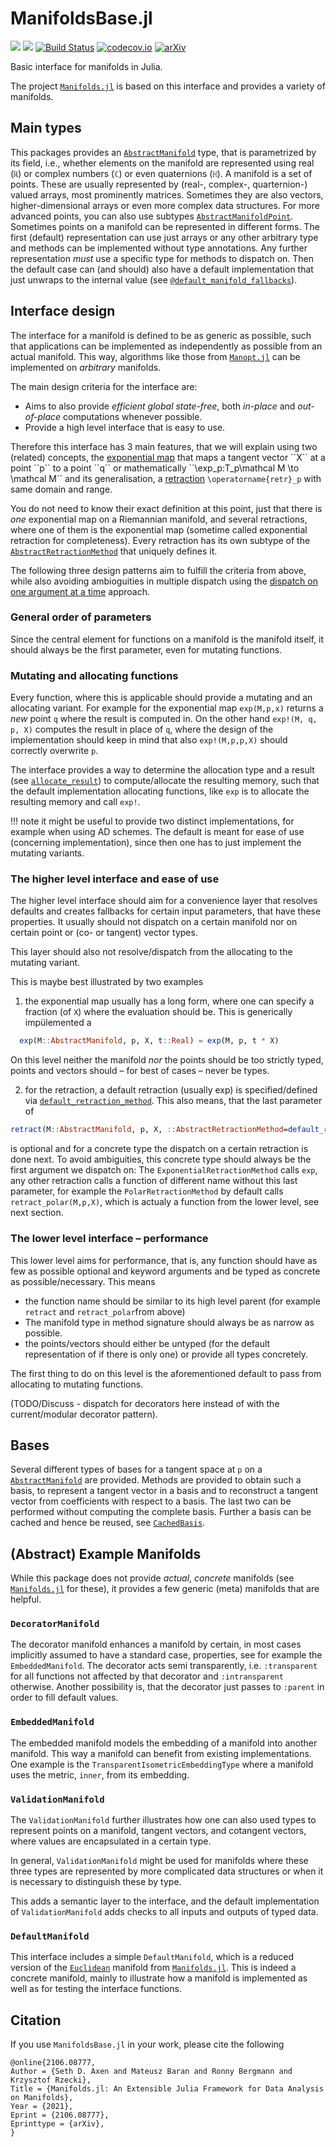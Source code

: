 # ManifoldsBase.jl
[![](https://img.shields.io/badge/docs-stable-blue.svg)](https://juliamanifolds.github.io/Manifolds.jl/stable/interface.html)
[![](https://img.shields.io/badge/docs-dev-blue.svg)](https://juliamanifolds.github.io/Manifolds.jl/latest/interface.html)
[![Build Status](https://travis-ci.org/JuliaManifolds/ManifoldsBase.jl.svg?branch=master)](https://travis-ci.org/JuliaManifolds/ManifoldsBase.jl/)
[![codecov.io](http://codecov.io/github/JuliaManifolds/ManifoldsBase.jl/coverage.svg?branch=master)](https://codecov.io/gh/JuliaManifolds/ManifoldsBase.jl/)
[![arXiv](https://img.shields.io/badge/arXiv%20CS.MS-2106.08777-blue.svg)](https://arxiv.org/abs/2106.08777)

Basic interface for manifolds in Julia.

The project [`Manifolds.jl`](https://github.com/JuliaManifolds/Manifolds.jl)
is based on this interface and provides a variety of manifolds.

## Main types

This packages provides an  [`AbstractManifold`](https://juliamanifolds.github.io/Manifolds.jl/stable/interface.html#ManifoldsBase.AbstractManifold) type, that is parametrized by its field, i.e., whether elements on the manifold are represented using real (`ℝ`) or complex numbers (`ℂ`) or even quaternions (`ℍ`).
A manifold is a set of points. These are usually represented by (real-, complex-, quarternion-) valued arrays, most prominently matrices.
Sometimes they are also vectors, higher-dimensional arrays or even more complex data structures.
For more advanced points, you can also use subtypes [`AbstractManifoldPoint`](https://juliamanifolds.github.io/Manifolds.jl/latest/interface.html#ManifoldsBase.AbstractManifoldPoint).
Sometimes points on a manifold can be represented in different forms.
The first (default) representation can use just arrays or any other arbitrary type and methods can be implemented without type annotations.
Any further representation _must_ use a specific type for methods to dispatch on. Then the default case can (and should) also have a default implementation that just unwraps to the internal value (see [`@default_manifold_fallbacks`]()).

## Interface design

The interface for a manifold is defined to be as generic as possible, such that applications can be implemented as independently as possible from an actual manifold.
This way, algorithms like those from [`Manopt.jl`](https://manoptjl.org) can be implemented on _arbitrary_ manifolds.

The main design criteria for the interface are:

* Aims to also provide _efficient_ _global state-free_, both _in-place_ and _out-of-place_ computations whenever possible.
* Provide a high level interface that is easy to use.

Therefore this interface has 3 main features, that we will explain using two (related)
concepts, the [exponential map](https://en.wikipedia.org/wiki/Exponential_map_(Riemannian_geometry)) that maps a tangent vector ``X`` at a point ``p`` to a point ``q`` or mathematically ``\exp_p:T_p\mathcal M \to \mathcal M`` and its generalisation, a [retraction]() ``\operatorname{retr}_p`` with same domain and range.

You do not need to know their exact definition at this point, just that there is _one_ exponential map on a Riemannian manifold, and several retractions, where one of them is the exponential map (sometime called exponential retraction for completeness). Every retraction has its own subtype of the [`AbstractRetractionMethod`]() that uniquely defines it.

The following three design patterns aim to fulfill the criteria from above, while
also avoiding ambioguities in multiple dispatch using the [dispatch on one argument at a time](https://docs.julialang.org/en/v1/manual/methods/#Dispatch-on-one-argument-at-a-time) approach.

### General order of parameters

Since the central element for functions on a manifold is the manifold itself, it should always be the first parameter, even for mutating functions.

### Mutating and allocating functions

Every function, where this is applicable should provide a mutating and an allocating variant.
For example for the exponential map `exp(M,p,x)` returns a _new_ point `q` where the result is computed in.
On the other hand `exp!(M, q, p, X)` computes the result in place of `q`, where the design of the implementation
should keep in mind that also `exp!(M,p,p,X)` should correctly overwrite `p`.

The interface provides a way to determine the allocation type and a result (see [`allocate_result`]()) to compute/allocate
the resulting memory, such that the default implementation allocating functions, like `exp` is to allocate the resulting memory and call `exp!`.

!!! note
   it might be useful to provide two distinct implementations, for example when using AD schemes.
   The default is meant for ease of use (concerning implementation), since then one has to just implement the mutating variants.

### The higher level interface and ease of use

The higher level interface should aim for a convenience layer that resolves defaults and
creates fallbacks for certain input parameters, that have these properties.
It usually should not dispatch on a certain manifold nor on certain point or (co- or tangent) vector types.

This layer should also not resolve/dispatch from the allocating to the mutating variant.

This is maybe best illustrated by two examples

1. the exponential map usually has a long form, where one can specify a fraction (of `X`) where the evaluation should be. This is generically impülemented a

  ```julia
    exp(M::AbstractManifold, p, X, t::Real) = exp(M, p, t * X)
  ```

  On this level neither the manifold _nor_ the points should be too strictly typed, points and vectors should – for best of cases – never be types.

2. for the retraction, a default retraction (usually exp) is specified/defined via [`default_retraction_method`]().
  This also means, that the last parameter of

  ```julia
  retract(M::AbstractManifold, p, X, ::AbstractRetractionMethod=default_retraction_method(M))
  ```

  is optional and for a concrete type the dispatch on a certain retraction is done next.
  To avoid ambiguities, this concrete type should always be the first argument we dispatch on:
  The `ExponentialRetractionMethod` calls `exp`, any other retraction calls a function of different name without this last parameter,
  for example the `PolarRetractionMethod` by default calls `retract_polar(M,p,X)`, which is actualy a function from the lower level, see next section.

### The lower level interface – performance

This lower level aims for performance, that is, any function should have as few as possible optional and keyword arguments
and be typed as concrete as possible/necessary. This means

* the function name should be similar to its high level parent (for example `retract` and `retract_polar`from above)
* The manifold type in method signature should always be as narrow as possible.
* the points/vectors should either be untyped (for the default representation of if there is only one) or provide all types concretely.

The first thing to do on this level is the aforementioned default to pass from allocating to mutating functions.

(TODO/Discuss - dispatch for decorators here instead of with the current/modular decorator pattern).

## Bases

Several different types of bases for a tangent space at `p` on a [`AbstractManifold`](https://juliamanifolds.github.io/Manifolds.jl/stable/interface.html#ManifoldsBase.AbstractManifold) are provided.
Methods are provided to obtain such a basis, to represent a tangent vector in a basis and to reconstruct a tangent vector from coefficients with respect to a basis.
The last two can be performed without computing the complete basis.
Further a basis can be cached and hence be reused, see [`CachedBasis`](https://juliamanifolds.github.io/Manifolds.jl/stable/interface.html#ManifoldsBase.CachedBasis).

## (Abstract) Example Manifolds

While this package does not provide _actual_, _concrete_ manifolds (see [`Manifolds.jl`](https://github.com/JuliaManifolds/Manifolds.jl) for these),
it provides a few generic (meta) manifolds that are helpful.

### `DecoratorManifold`

The decorator manifold enhances a manifold by certain, in most cases implicitly
assumed to have a standard case, properties, see for example the `EmbeddedManifold`.
The decorator acts semi transparently, i.e. `:transparent` for all functions not affected by that
decorator and `:intransparent` otherwise. Another possibility is, that the decorator just
passes to `:parent` in order to fill default values.

### `EmbeddedManifold`

The embedded manifold models the embedding of a manifold into another manifold.
This way a manifold can benefit from existing implementations.
One example is the `TransparentIsometricEmbeddingType` where a manifold uses the metric,
`inner`, from its embedding.

### `ValidationManifold`

The `ValidationManifold` further illustrates how one can also used types to
represent points on a manifold, tangent vectors, and cotangent vectors,
where values are encapsulated in a certain type.

In general, `ValidationManifold` might be used for manifolds where these three types are represented
by more complicated data structures or when it is necessary to distinguish these
by type.

This adds a semantic layer to the interface, and the default implementation of
`ValidationManifold` adds checks to all inputs and outputs of typed data.

### `DefaultManifold`

This interface includes a simple `DefaultManifold`, which is a reduced version
of the [`Euclidean`](https://juliamanifolds.github.io/Manifolds.jl/stable/manifolds/euclidean.html)
manifold from [`Manifolds.jl`](https://github.com/JuliaManifolds/Manifolds.jl).
This is indeed a concrete manifold, mainly to illustrate how a manifold is implemented
as well as for testing the interface functions.

## Citation

If you use `ManifoldsBase.jl` in your work, please cite the following

```biblatex
@online{2106.08777,
Author = {Seth D. Axen and Mateusz Baran and Ronny Bergmann and Krzysztof Rzecki},
Title = {Manifolds.jl: An Extensible Julia Framework for Data Analysis on Manifolds},
Year = {2021},
Eprint = {2106.08777},
Eprinttype = {arXiv},
}
```

